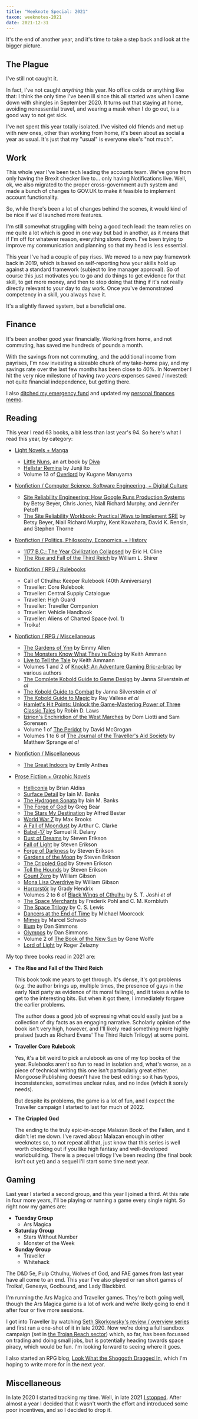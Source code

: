 ```yaml
---
title: "Weeknote Special: 2021"
taxon: weeknotes-2021
date: 2021-12-31
---
```


It's the end of another year, and it's time to take a step back and
look at the bigger picture.


## The Plague

I've still not caught it.

In fact, I've not caught *anything* this year.  No office colds or
anything like that: I think the only time I've been ill since this all
started was when I came down with shingles in September 2020.  It
turns out that staying at home, avoiding nonessential travel, and
wearing a mask when I do go out, is a good way to not get sick.

I've not spent this year totally isolated.  I've visited old friends
and met up with new ones, other than working from home, it's been
about as social a year as usual.  It's just that my "usual" is
everyone else's "not much".


## Work

This whole year I've been tech leading the accounts team.  We've gone
from only having the Brexit checker live to... only having
Notifications live.  Well, ok, we also migrated to the proper
cross-government auth system and made a bunch of changes to GOV.UK to
make it feasible to implement account functionality.

So, while there's been a lot of changes behind the scenes, it would
kind of be nice if we'd launched more features.

I'm still somewhat struggling with being a good tech lead: the team
relies on me quite a lot which is good in one way but bad in another,
as it means that if I'm off for whatever reason, everything slows
down.  I've been trying to improve my communication and planning so
that my head is less essential.

This year I've had a couple of pay rises.  We moved to a new pay
framework back in 2019, which is based on self-reporting how your
skills hold up against a standard framework (subject to line manager
approval).  So of course this just motivates you to go and do things
to get evidence for that skill, to get more money, and then to stop
doing that thing if it's not really directly relevant to your day to
day work.  Once you've demonstrated competency in a skill, you always
have it.

It's a slightly flawed system, but a beneficial one.


## Finance

It's been another good year financially.  Working from home, and not
commuting, has saved me hundreds of pounds a month.

With the savings from not commuting, and the additional income from
payrises, I'm now investing a sizeable chunk of my take-home pay, and
my savings rate over the last few months has been close to 40%.  In
November I hit the very nice milestone of having *two years* expenses
saved / invested: not quite financial independence, but getting there.

I also [ditched my emergency fund][] and updated my [personal finances
memo][].

[ditched my emergency fund]: weeknotes-168.html#systems
[personal finances memo]: personal-finance.html


## Reading

This year I read 63 books, a bit less than last year's 94.  So here's
what I read this year, by category:

- [Light Novels + Manga](https://bookdb.barrucadu.co.uk/search?keywords=&author%5B%5D=&location=&match=&category=a3bbb1c6-5ff8-4ddf-81f4-820593a2a5ff)
  - [Little Nuns](https://www.kickstarter.com/projects/diva01/litttle-nuns), an art book by [Diva](https://twitter.com/hyxpk)
  - [Hellstar Remina](https://junjiitomanga.fandom.com/wiki/Hellstar_Remina) by Junji Ito
  - Volume 13 of [Overlord](https://en.wikipedia.org/wiki/Overlord_(novel_series)) by Kugane Maruyama

- [Nonfiction / Computer Science, Software Engineering, + Digital Culture](https://bookdb.barrucadu.co.uk/search?keywords=&author%5B%5D=&location=&match=&category=afc7135b-bf67-4284-bcc1-2bbd3386aea3)
  - [Site Reliability Engineering: How Google Runs Production Systems](https://www.google.co.uk/books/edition/_/81UrjwEACAAJ?hl=en) by Betsy Beyer, Chris Jones, Niall Richard Murphy, and Jennifer Petoff
  - [The Site Reliability Workbook: Practical Ways to Implement SRE](https://www.google.co.uk/books/edition/_/fElmDwAAQBAJ?hl=en) by Betsy Beyer, Niall Richard Murphy, Kent Kawahara, David K. Rensin, and Stephen Thorne

- [Nonfiction / Politics, Philosophy, Economics, + History](https://bookdb.barrucadu.co.uk/search?keywords=&author%5B%5D=&location=&match=&category=ac4706f3-54c3-4e6d-a72d-85321d9dcd72)
  - [1177 B.C.: The Year Civilization Collapsed](https://en.wikipedia.org/wiki/1177_B.C.:_The_Year_Civilization_Collapsed) by Eric H. Cline
  - [The Rise and Fall of the Third Reich](https://en.wikipedia.org/wiki/The_Rise_and_Fall_of_the_Third_Reich) by William L. Shirer

- [Nonfiction / RPG / Rulebooks](https://bookdb.barrucadu.co.uk/search?keywords=&author%5B%5D=&location=&match=&category=219ae9f4-84f1-4ea2-a9cd-fbc16698a669)
  - Call of Cthulhu: Keeper Rulebook (40th Anniversary)
  - Traveller: Core Rulebook
  - Traveller: Central Supply Catalogue
  - Traveller: High Guard
  - Traveller: Traveller Companion
  - Traveller: Vehicle Handbook
  - Traveller: Aliens of Charted Space (vol. 1)
  - Troika!

- [Nonfiction / RPG / Miscellaneous](https://bookdb.barrucadu.co.uk/search?keywords=&author%5B%5D=&location=&match=&category=70196ec9-dd61-4241-afc9-dd6be7be30a6)
  - [The Gardens of Ynn](https://www.drivethrurpg.com/product/237544/The-Gardens-Of-Ynn) by Emmy Allen
  - [The Monsters Know What They're Doing](http://spyandowl.com/the-monsters-know) by Keith Ammann
  - [Live to Tell the Tale](http://spyandowl.com/live-to-tell-the-tale) by Keith Ammann
  - Volumes 1 and 2 of [Knock!: An Adventure Gaming Bric-a-brac](https://www.themerrymushmen.com/our-products/) by various authors
  - [The Complete Kobold Guide to Game Design](https://koboldpress.com/kpstore/product/complete-kobold-guide-to-game-design-2nd-edition/) by Janna Silverstein *et al*
  - [The Kobold Guide to Combat](https://koboldpress.com/kpstore/product/kobold-guide-to-combat/) by Janna Silverstein *et al*
  - [The Kobold Guide to Magic](https://koboldpress.com/kpstore/product/kobold-guide-to-magic/) by Ray Vallese *et al*
  - [Hamlet's Hit Points: Unlock the Game-Mastering Power of Three Classic Tales](https://gameplaywright.net/books/hamlets-hit-points/) by Robin D. Laws
  - [Izirion's Enchiridion of the West Marches](https://www.drivethrurpg.com/product/333956/Izirions-Enchiridion-of-the-West-Marches) by Dom Liotti and Sam Sorensen
  - Volume 1 of [The Peridot](https://www.drivethrurpg.com/product/182353/The-Peridot-Issue-1) by David McGrogan
  - Volumes 1 to 6 of [The Journal of the Traveller's Aid Society](https://wiki.travellerrpg.com/Mongoose_2nd:_Journal_of_the_Travellers%27_Aid_Society) by Matthew Sprange *et al*

- [Nonfiction / Miscellaneous](https://bookdb.barrucadu.co.uk/search?keywords=&author%5B%5D=&location=&match=&category=fb2dd601-883a-4254-a294-fcf0a0f98d2f)
  - [The Great Indoors](http://emilyanthes.com/thegreatindoors/) by Emily Anthes

- [Prose Fiction + Graphic Novels](https://bookdb.barrucadu.co.uk/search?keywords=&author%5B%5D=&location=&match=&category=590ac55d-0644-4a71-b902-587faa5b03d9)
  - [Helliconia](https://en.wikipedia.org/wiki/Helliconia) by Brian Aldiss
  - [Surface Detail](https://en.wikipedia.org/wiki/Surface_Detail) by Iain M. Banks
  - [The Hydrogen Sonata](https://en.wikipedia.org/wiki/The_Hydrogen_Sonata) by Iain M. Banks
  - [The Forge of God](https://en.wikipedia.org/wiki/The_Forge_of_God) by Greg Bear
  - [The Stars My Destination](https://en.wikipedia.org/wiki/The_Stars_My_Destination) by Alfred Bester
  - [World War Z](https://en.wikipedia.org/wiki/World_War_Z) by Max Brooks
  - [A Fall of Moondust](https://en.wikipedia.org/wiki/A_Fall_of_Moondust) by Arthur C. Clarke
  - [Babel-17](https://en.wikipedia.org/wiki/Babel-17) by Samuel R. Delany
  - [Dust of Dreams](https://malazan.fandom.com/wiki/Dust_of_Dreams) by Steven Erikson
  - [Fall of Light](https://malazan.fandom.com/wiki/Fall_of_Light) by Steven Erikson
  - [Forge of Darkness](https://malazan.fandom.com/wiki/Forge_of_Darkness) by Steven Erikson
  - [Gardens of the Moon](https://malazan.fandom.com/wiki/Gardens_of_the_Moon) by Steven Erikson
  - [The Crippled God](https://malazan.fandom.com/wiki/The_Crippled_God) by Steven Erikson
  - [Toll the Hounds](https://malazan.fandom.com/wiki/Toll_the_Hounds) by Steven Erikson
  - [Count Zero](https://en.wikipedia.org/wiki/Count_Zero) by William Gibson
  - [Mona Lisa Overdrive](https://en.wikipedia.org/wiki/Mona_Lisa_Overdrive) by William Gibson
  - [Horrorstör](https://en.wikipedia.org/wiki/Horrorst%C3%B6r) by Grady Hendrix
  - Volumes 2 to 6 of [Black Wings of Cthulhu](https://www.goodreads.com/book/show/39912887-black-wings-of-cthulhu) by S. T. Joshi *et al*
  - [The Space Merchants](https://en.wikipedia.org/wiki/The_Space_Merchants) by Frederik Pohl and C. M. Kornbluth
  - [The Space Trilogy](https://en.wikipedia.org/wiki/The_Space_Trilogy) by C. S. Lewis
  - [Dancers at the End of Time](https://en.wikipedia.org/wiki/The_Dancers_at_the_End_of_Time#The_Dancers_at_the_End_of_Time) by Michael Moorcock
  - [Mimes](https://www.goodreads.com/book/show/14459517-mimes-with-a-prologue-and-epilogue) by Marcel Schwob
  - [Ilium](https://en.wikipedia.org/wiki/Ilium_(novel)) by Dan Simmons
  - [Olympos](https://en.wikipedia.org/wiki/Ilium/Olympos) by Dan Simmons
  - Volume 2 of [The Book of the New Sun](https://en.wikipedia.org/wiki/The_Book_of_the_New_Sun) by Gene Wolfe
  - [Lord of Light](https://en.wikipedia.org/wiki/Lord_of_Light) by Roger Zelazny

My top three books read in 2021 are:

- **The Rise and Fall of the Third Reich**

  This book took me years to get through.  It's dense, it's got
  problems (*e.g.* the author brings up, multiple times, the presence
  of gays in the early Nazi party as evidence of its moral failings),
  and it takes a while to get to the interesting bits.  But when it
  got there, I immediately forgave the earlier problems.
  
  The author does a good job of expressing what could easily just be a
  collection of dry facts as an engaging narrative.  Scholarly opinion
  of the book isn't very high, however, and I'll likely read something
  more highly praised (such as Richard Evans' The Third Reich Trilogy)
  at some point.

- **Traveller Core Rulebook**

  Yes, it's a bit weird to pick a rulebook as one of my top books of
  the year.  Rulebooks aren't so fun to read in isolation and, what's
  worse, as a piece of technical writing this one isn't particularly
  great either.  Mongoose Publishing doesn't have the best editing: so
  it has typos, inconsistencies, sometimes unclear rules, and no index
  (which it sorely needs).
  
  But despite its problems, the game is a lot of fun, and I expect the
  Traveller campaign I started to last for much of 2022.

- **The Crippled God**

  The ending to the truly epic-in-scope Malazan Book of the Fallen,
  and it didn't let me down.  I've raved about Malazan enough in other
  weeknotes so, to not repeat all that, just know that this series is
  well worth checking out if you like high fantasy and well-developed
  worldbuilding.  There is a prequel trilogy I've been reading (the
  final book isn't out yet) and a sequel I'll start some time next
  year.


## Gaming

Last year I started a second group, and this year I joined a third.
At this rate in four more years, I'll be playing or running a game
every single night.  So right now my games are:

- **Tuesday Group**
  - Ars Magica
- **Saturday Group**
  - Stars Without Number
  - Monster of the Week
- **Sunday Group**
  - Traveller
  - Whitehack

The D&D 5e, Pulp Cthulhu, Wolves of God, and FAE games from last year
have all come to an end.  This year I've also played or ran short
games of Troika!, Genesys, Godbound, and Lady Blackbird.

I'm running the Ars Magica and Traveller games.  They're both going
well, though the Ars Magica game is a lot of work and we're likely
going to end it after four or five more sessions.

I got into Traveller by watching [Seth Skorkowsky's review / overview
series][] and first ran a one-shot of it in late 2020.  Now we're
doing a full sandbox campaign (set in [the Trojan Reach sector][])
which, so far, has been focussed on trading and doing small jobs, but
is potentially heading towards space piracy, which would be fun.  I'm
looking forward to seeing where it goes.

I also started an RPG blog, [Look What the Shoggoth Dragged In][],
which I'm hoping to write more for in the next year.

[Seth Skorkowsky's review / overview series]: https://www.youtube.com/playlist?list=PL25p5gPY6qKVUg6ys5N1oRlsBI7DTByyI
[the Trojan Reach sector]: https://travellermap.com/?p=-98.982!18.778!5.95&options=41983
[Look What the Shoggoth Dragged In]: https://www.lookwhattheshoggothdraggedin.com/


## Miscellaneous

In late 2020 I started tracking my time.  Well, in late 2021 [I
stopped][].  After almost a year I decided that it wasn't worth the
effort and introduced some poor incentives, and so I decided to drop
it.

[I stopped]: weeknotes-168.html#systems

